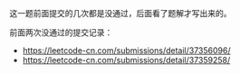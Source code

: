 这一题前面提交的几次都是没通过，后面看了题解才写出来的。

前面两次没通过的提交记录：
- https://leetcode-cn.com/submissions/detail/37356096/
- https://leetcode-cn.com/submissions/detail/37359258/
